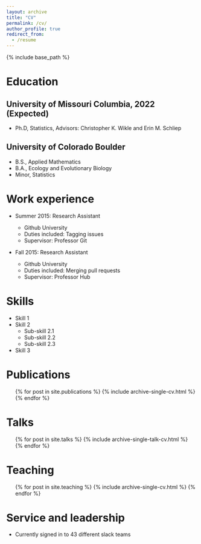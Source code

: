```yaml
---
layout: archive
title: "CV"
permalink: /cv/
author_profile: true
redirect_from:
  - /resume
---
```


{% include base_path %}

Education
======
## University of Missouri Columbia, 2022 (Expected)
* Ph.D, Statistics, Advisors: Christopher K. Wikle and Erin M. Schliep

## University of Colorado Boulder
* B.S., Applied Mathematics
* B.A., Ecology and Evolutionary Biology
* Minor, Statistics

Work experience
======
* Summer 2015: Research Assistant
  * Github University
  * Duties included: Tagging issues
  * Supervisor: Professor Git

* Fall 2015: Research Assistant
  * Github University
  * Duties included: Merging pull requests
  * Supervisor: Professor Hub

Skills
======
* Skill 1
* Skill 2
  * Sub-skill 2.1
  * Sub-skill 2.2
  * Sub-skill 2.3
* Skill 3

Publications
======
  <ul>{% for post in site.publications %}
    {% include archive-single-cv.html %}
  {% endfor %}</ul>

Talks
======
  <ul>{% for post in site.talks %}
    {% include archive-single-talk-cv.html %}
  {% endfor %}</ul>

Teaching
======
  <ul>{% for post in site.teaching %}
    {% include archive-single-cv.html %}
  {% endfor %}</ul>

Service and leadership
======
* Currently signed in to 43 different slack teams
